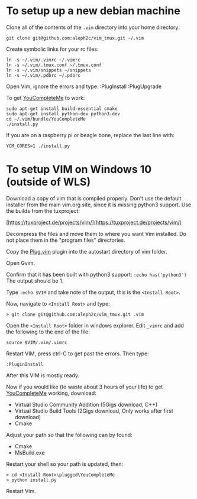 # To setup up a new debian machine
Clone all of the contents of the `.vim` directory into your home directory:

    git clone git@github.com:aleph2c/vim_tmux.git ~/.vim

Create symbolic links for your rc files:

    ln -s ~/.vim/.vimrc ~/.vimrc
    ln -s ~/.vim/.tmux.conf ~/.tmux.conf
    ln -s ~/.vim/snippets ~/snippets
    ln -s ~/.vim/.pdbrc ~/.pdbrc

Open Vim, ignore the errors and type:
    :PlugInstall
    :PlugUpgrade

To get [YouCompleteMe](https://github.com/Valloric/YouCompleteMe) to work:

    sudo apt-get install build-essential cmake
    sudo apt-get install python-dev python3-dev
    cd ~/.vim/bundle/YouCompleteMe
    ./install.py

If you are on a raspberry pi or beagle bone, replace the last line with:

    YCM_CORES=1 ./install.py

# To setup VIM on Windows 10 (outside of WLS)
Download a copy of vim that is compiled properly.  Don't use the default
installer from the main vim.org site, since it is missing python3 support.  Use
the builds from the tuxproject:

[https://tuxproject.de/projects/vim/](https://tuxproject.de/projects/vim/)

Decompress the files and move them to where you want Vim installed.  Do not
place them in the "program files" directories.

Copy the [Plug.vim](https://github.com/junegunn/vim-plug) plugin into the autostart directory of vim folder.

Open Gvim.  

Confirm that it has been built with python3 support:  `:echo has('python3')` The
output should be 1.

Type `:echo $VIM` and take note of the output, this is the `<Install Root>`.

Now, navigate to `<Install Root>` and type:

    > git clone git@github.com:aleph2c/vim_tmux.git .vim

Open the `<Install Root>` folder in windows explorer.  Edit `_vimrc` and add the
following to the end of the file:

    source $VIM/.vim/.vimrc

Restart VIM, press ctrl-C to get past the errors.  Then type:

    :PluginInstall 

After this VIM is mostly ready.

Now if you would like (to waste about 3 hours of your life) to get
[YouCompleteMe](https://github.com/Valloric/YouCompleteMe) working, download:

 * Virtual Studio Community Addition (5Gigs download, C++)
 * Virtual Studio Build Tools        (2Gigs download, Only works after first download)
 * Cmake

Adjust your path so that the following can by found:

 * Cmake
 * MsBuild.exe

Restart your shell so your path is updated, then:

    > cd <Install Root>\plugged\YouCompleteMe
    > python install.py

Restart Vim.
